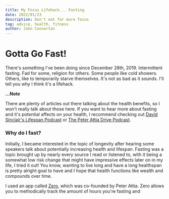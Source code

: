 ```yaml
---
title: My Focus Lifehack... Fasting
date: 2022/01/23
description: Don't eat for more focus
tag: advice, health, fitness
author: John Connerton
---
```


# Gotta Go Fast!

There's something I've been doing since December 28th, 2019. Intermittent fasting. Fad for some, religion for others. Some people like cold showers. Others, like to temporarily starve themselves. It's not as bad as it sounds. I'll tell you why I think it's a lifehack.

**...Note**

There are plenty of articles out there talking about the health benefits, so I won't really talk about those here. If you want to hear more about fasting and it's potential affects on your health, I recommend checking out [David Sinclair's Lifespan Podcast](https://www.youtube.com/watch?v=wD8reCw3Kls) or [The Peter Attia Drive Podcast](https://www.youtube.com/watch?v=EklA1iI2Iy8).

### Why do I fast?

Initially, I became interested in the topic of longevity after hearing some speakers talk about potentially increasing health and lifespan. Fasting was a topic brought up by nearly every source I read or listened to, with it being a somewhat low risk change that might have impressive effects later on in my life, I tried it out! You know, wanting to live long and have a long healthspan is pretty alright goal to have and I hope that health functions like wealth and compounds over time.

I used an app called [Zero](https://www.zerofasting.com/), which was co-founded by Peter Attia. Zero allows you to methodically track the amount of hours you're fasting and 